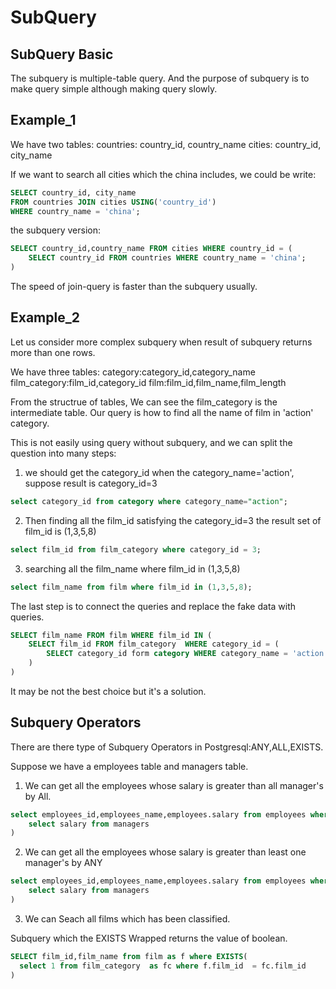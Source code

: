 # SubQuery

## SubQuery Basic

The subquery is multiple-table query. And the purpose of subquery is to make query simple although making query slowly.


## Example_1

We have two tables:
    countries: country_id, country_name
    cities: country_id, city_name

If we want to search all cities which the china includes, we could be write:

```sql
SELECT country_id, city_name 
FROM countries JOIN cities USING('country_id') 
WHERE country_name = 'china';
```

the subquery version:

```sql
SELECT country_id,country_name FROM cities WHERE country_id = (
    SELECT country_id FROM countries WHERE country_name = 'china';
)
```

The speed of join-query is faster than the subquery usually.

## Example_2

Let us consider more complex subquery when result of subquery returns more than one rows.

We have three tables:
    category:category_id,category_name
    film_category:film_id,category_id
    film:film_id,film_name,film_length

From the structrue of tables, We can see the film_category is the intermediate table. Our query is how to find all the name of film in 'action' category.

This is not easily using query without subquery, and we can split the question into many steps:

1. we should get the category_id when the category_name='action', suppose result is  category_id=3
```sql
select category_id from category where category_name="action";
```
2. Then finding all the film_id satisfying the category_id=3 the result set of film_id is (1,3,5,8)
```sql
select film_id from film_category where category_id = 3;
```
3. searching all the film_name where film_id in (1,3,5,8)

```sql
select film_name from film where film_id in (1,3,5,8);
```

The last step is to connect the queries and replace the fake data with queries.

```sql
SELECT film_name FROM film WHERE film_id IN (
    SELECT film_id FROM film_category  WHERE category_id = (
        SELECT category_id form category WHERE category_name = 'action'
    )
)
```

It may  be not the best choice but it's a solution.


## Subquery Operators

There are there type of Subquery Operators in Postgresql:ANY,ALL,EXISTS.

Suppose we have a employees table and managers table.

1) We can get all the employees whose salary is greater than all manager's by All.

```sql
select employees_id,employees_name,employees.salary from employees where salary > ALL(
    select salary from managers
)
```
2) We can get all the employees whose salary is greater than least one manager's by ANY

```sql
select employees_id,employees_name,employees.salary from employees where salary > ANY(
    select salary from managers
)
```
3) We can Seach all films which has been classified.

Subquery which the EXISTS Wrapped returns the value of boolean.

```sql
SELECT film_id,film_name from film as f where EXISTS(
  select 1 from film_category  as fc where f.film_id  = fc.film_id
)
```
